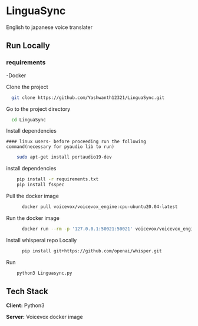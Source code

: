 
# LinguaSync

English to japanese voice translater






## Run Locally

### requirements
  -Docker

Clone the project

```bash
  git clone https://github.com/Yashwanth12321/LinguaSync.git
```

Go to the project directory

```bash
  cd LinguaSync
```

Install dependencies

    #### linux users- before proceeding run the following command(necessary for pyaudio lib to run)
```bash
    sudo apt-get install portaudio19-dev
```
install dependencies
```bash
    pip install -r requirements.txt
    pip install fsspec
```

Pull the docker image
```bash
      docker pull voicevox/voicevox_engine:cpu-ubuntu20.04-latest
```
Run the docker image
```bash
      docker run --rm -p '127.0.0.1:50021:50021' voicevox/voicevox_engine:cpu-ubuntu20.04-latest
```

Install whisperai repo Locally
```bash 
      pip install git+https://github.com/openai/whisper.git 
```

Run
```bash
    python3 Linguasync.py
```


## Tech Stack

**Client:** Python3

**Server:** Voicevox docker image

